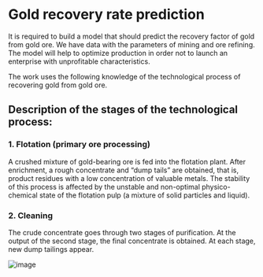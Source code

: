# Gold recovery rate prediction

It is required to build a model that should predict the recovery factor of gold from gold ore. We have data with the parameters of mining and ore refining.
The model will help to optimize production in order not to launch an enterprise with unprofitable characteristics.

The work uses the following knowledge of the technological process of recovering gold from gold ore.

## Description of the stages of the technological process:

### 1. Flotation (primary ore processing)
A crushed mixture of gold-bearing ore is fed into the flotation plant. After enrichment, a rough concentrate and “dump tails” are obtained, that is, product residues with a low concentration of valuable metals.
The stability of this process is affected by the unstable and non-optimal physico-chemical state of the flotation pulp (a mixture of solid particles and liquid).

### 2. Cleaning
The crude concentrate goes through two stages of purification. At the output of the second stage, the final concentrate is obtained. At each stage, new dump tailings appear.

![image](https://user-images.githubusercontent.com/44804103/141651417-6bb3c212-6487-4640-822d-20e96d35e50b.png)
